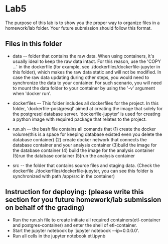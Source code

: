 # Lab5


The purpose of this lab is to show you the proper way to organize files in a homework/lab folder. Your future submission should follow this format.


## Files in this folder

   - data -- folder that contains the raw data. When using containers, it's usually ideal to keep the raw data intact. For this reason, use the 'COPY ...' in the dockerfile (for example, see ./dockerfiles/dockerfile-jupyter in this folder), which makes the raw data static and will not be modified. In case the raw data updating during other steps, you would need to synchronize the data to your container. For such scenario, you will need to mount the data folder to your container by using the '-v' argument when 'docker run'.

   - dockerfiles -- This folder includes all dockerfiles for the project. In this folder, 'dockerfile-postgresql' aimed at creating the image that solely for the postgresql database server. 'dockerfile-jupyter' is used for creating a python image with required package that relates to the project.
   
   - run.sh -- the bash file contains all comands that (1) create the docker volume(this is a space for keeping database existed even you delete the database container) (2) create docker network that connects the database container and your analysis container (3)build the image for the database container (4) build the image for the analysis container (5)run the database container (5)run the analysis container
   
   - src -- the folder that contains source files and staging data. (Check the dockerfile ./dockerfiles/dockerfile-jupyter, you can see this folder is synchronized with path /app/src in the container)
   

## Instruction for deploying: (please write this section for you future homework/lab submission on behalf of the grading)

   - Run the run.sh file to create initiate all required containers(etl-container and postgres-container) and enter the shell of etl-container. 
   - Start the jupyter notebook by 'jupyter notebook --ip=0.0.0.0'. 
   - Run all cells in the jupyter notebook etl.ipynb
